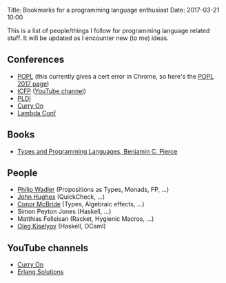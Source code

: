 Title: Bookmarks for a programming language enthusiast
Date: 2017-03-21 10:00

This is a list of people/things I follow for programming language related stuff.
It will be updated as I encounter new (to me) ideas.

## Conferences

- [POPL](https://www.sigplan.org/Conferences/POPL/) (this currently gives a cert error in Chrome, so here's the [POPL 2017 page](http://conf.researchr.org/home/POPL-2017))
- [ICFP](http://icfpconference.org/) ([YouTube channel](https://www.youtube.com/channel/UCwRL68qZFfub1Ep1EScfmBw))
- [PLDI](http://www.sigplan.org/Conferences/PLDI/)
- [Curry On](http://www.curry-on.org/)
- [Lambda Conf](http://lambdaconf.us/)

## Books

- [Types and Programming Languages, Benjamin C. Pierce](http://robotics.upenn.edu/~bcpierce/tapl/)

## People

- [Philip Wadler](http://homepages.inf.ed.ac.uk/wadler/) (Propositions as Types, Monads, FP, ...)
- [John Hughes](http://www.cse.chalmers.se/~rjmh/) (QuickCheck, ...)
- [Conor McBride](strictlypositive.org) (Types, Algebraic effects, ...)
- Simon Peyton Jones (Haskell, ...)
- Matthias Felleisan (Racket, Hygienic Macros, ...)
- [Oleg Kiselyov](okmij.org/ftp/) (Haskell, OCaml)

## YouTube channels

- [Curry On](https://www.youtube.com/channel/UC-WICcSW1k3HsScuXxDrp0w)
- [Erlang Solutions](https://www.youtube.com/channel/UCKrD_GYN3iDpG_uMmADPzJQ)
